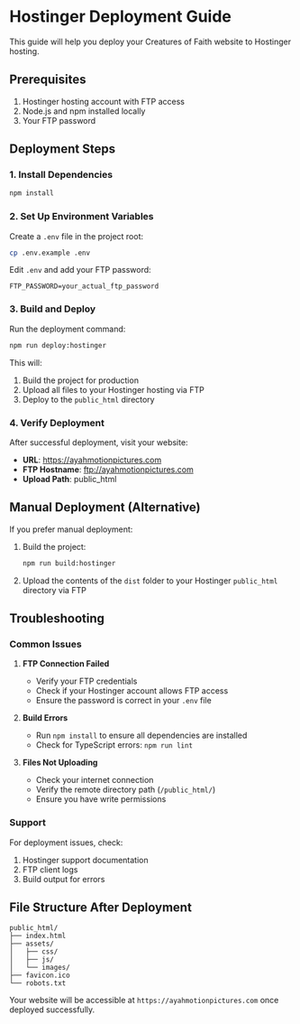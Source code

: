 # Hostinger Deployment Guide

This guide will help you deploy your Creatures of Faith website to Hostinger hosting.

## Prerequisites

1. Hostinger hosting account with FTP access
2. Node.js and npm installed locally
3. Your FTP password

## Deployment Steps

### 1. Install Dependencies

```bash
npm install
```

### 2. Set Up Environment Variables

Create a `.env` file in the project root:

```bash
cp .env.example .env
```

Edit `.env` and add your FTP password:

```
FTP_PASSWORD=your_actual_ftp_password
```

### 3. Build and Deploy

Run the deployment command:

```bash
npm run deploy:hostinger
```

This will:
1. Build the project for production
2. Upload all files to your Hostinger hosting via FTP
3. Deploy to the `public_html` directory

### 4. Verify Deployment

After successful deployment, visit your website:
- **URL**: https://ayahmotionpictures.com
- **FTP Hostname**: ftp://ayahmotionpictures.com
- **Upload Path**: public_html

## Manual Deployment (Alternative)

If you prefer manual deployment:

1. Build the project:
   ```bash
   npm run build:hostinger
   ```

2. Upload the contents of the `dist` folder to your Hostinger `public_html` directory via FTP

## Troubleshooting

### Common Issues

1. **FTP Connection Failed**
   - Verify your FTP credentials
   - Check if your Hostinger account allows FTP access
   - Ensure the password is correct in your `.env` file

2. **Build Errors**
   - Run `npm install` to ensure all dependencies are installed
   - Check for TypeScript errors: `npm run lint`

3. **Files Not Uploading**
   - Check your internet connection
   - Verify the remote directory path (`/public_html/`)
   - Ensure you have write permissions

### Support

For deployment issues, check:
1. Hostinger support documentation
2. FTP client logs
3. Build output for errors

## File Structure After Deployment

```
public_html/
├── index.html
├── assets/
│   ├── css/
│   ├── js/
│   └── images/
├── favicon.ico
└── robots.txt
```

Your website will be accessible at `https://ayahmotionpictures.com` once deployed successfully.